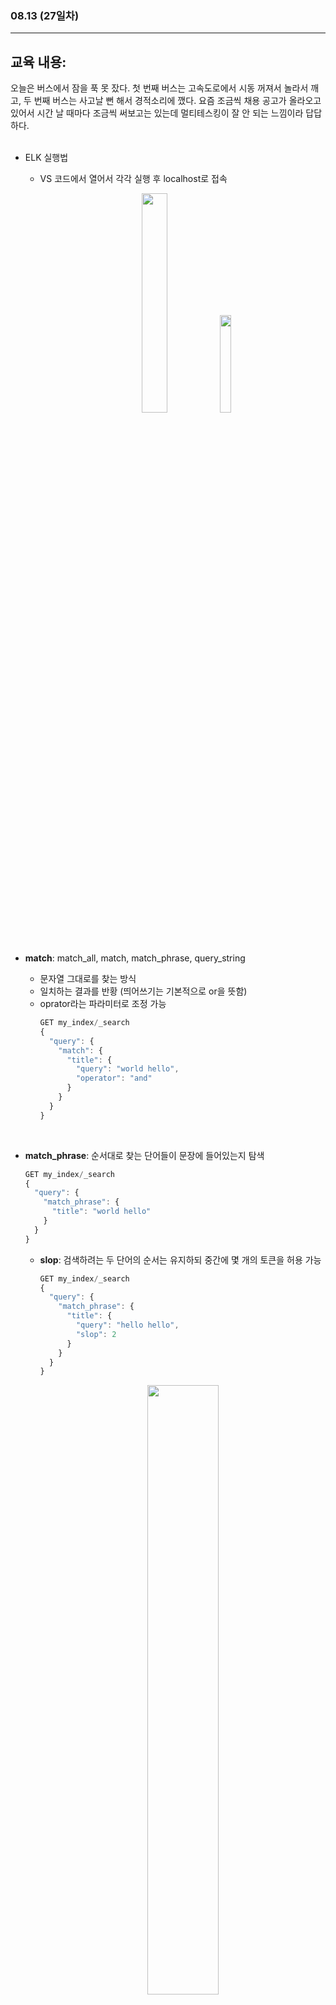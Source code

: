 ###  08.13 (27일차)
---
교육 내용:
---
오늘은 버스에서 잠을 푹 못 잤다. 첫 번째 버스는 고속도로에서 시동 꺼져서 놀라서 깨고, 두 번째 버스는 사고날 뻔 해서 경적소리에 깼다. 요즘 조금씩 채용 공고가 올라오고 있어서 시간 날 때마다 조금씩 써보고는 있는데 멀티테스킹이 잘 안 되는 느낌이라 답답하다. 
<br><br>

- ELK 실행법
  - VS 코드에서 열어서 각각 실행 후 localhost로 접속
    <p align="center">
    <img src="https://github.com/user-attachments/assets/854ca922-2ca1-460f-9f57-3deede846362" width="30%" /><img src="https://github.com/user-attachments/assets/451efc0e-0c35-4fca-aea1-83c376922d73" width="20%" /> </p><br>

- **match**: match_all, match, match_phrase, query_string
  - 문자열 그대로를 찾는 방식
  - 일치하는 결과를 반황 (띄어쓰기는 기본적으로 or을 뜻함)
  - oprator라는 파라미터로 조정 가능
    ```javascript
    GET my_index/_search
    {
      "query": {
        "match": {
          "title": {
            "query": "world hello",
            "operator": "and"
          }
        }
      }
    }
    ```
<br>

- **match_phrase**: 순서대로 찾는 단어들이 문장에 들어있는지 탐색
  ```javascript
  GET my_index/_search
  {
    "query": {
      "match_phrase": {
        "title": "world hello"
      }
    }
  }
  ```
  - **slop**: 검색하려는 두 단어의 순서는 유지하되 중간에 몇 개의 토큰을 허용 가능
    ```javascript
    GET my_index/_search
    {
      "query": {
        "match_phrase": {
          "title": {
            "query": "hello hello",
            "slop": 2
          }
        }
      }
    }
    ```
    <p align="center">
    <img src="https://github.com/user-attachments/assets/2dd4b6b5-3214-4e4f-8260-5055993b6d28" width="50%" /> </p><br>

- **query_string**: match 기능들을 눈치껏 다 만들어줌 
***
<br> 
